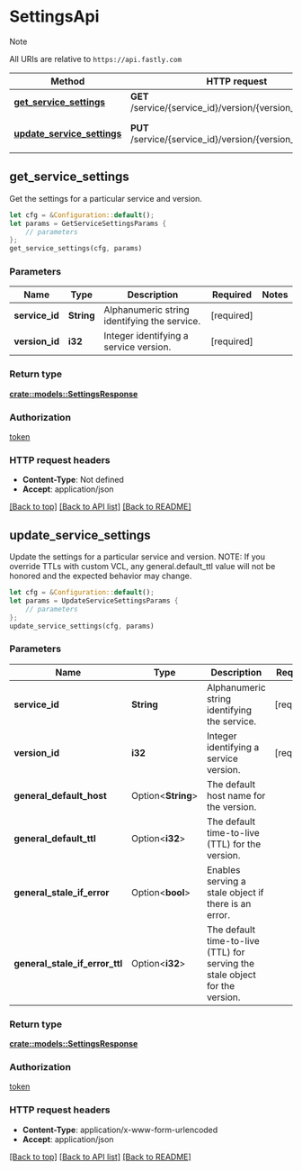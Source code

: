 # SettingsApi

> [!NOTE]
> All URIs are relative to `https://api.fastly.com`

Method | HTTP request | Description
------ | ------------ | -----------
[**get_service_settings**](SettingsApi.md#get_service_settings) | **GET** /service/{service_id}/version/{version_id}/settings | Get service settings
[**update_service_settings**](SettingsApi.md#update_service_settings) | **PUT** /service/{service_id}/version/{version_id}/settings | Update service settings



## get_service_settings

Get the settings for a particular service and version.

```rust
let cfg = &Configuration::default();
let params = GetServiceSettingsParams {
    // parameters
};
get_service_settings(cfg, params)
```

### Parameters


Name | Type | Description  | Required | Notes
------------- | ------------- | ------------- | ------------- | -------------
**service_id** | **String** | Alphanumeric string identifying the service. | [required] |
**version_id** | **i32** | Integer identifying a service version. | [required] |

### Return type

[**crate::models::SettingsResponse**](SettingsResponse.md)

### Authorization

[token](../README.md#token)

### HTTP request headers

- **Content-Type**: Not defined
- **Accept**: application/json

[[Back to top]](#) [[Back to API list]](../README.md#documentation-for-api-endpoints) [[Back to README]](../README.md)


## update_service_settings

Update the settings for a particular service and version. NOTE: If you override TTLs with custom VCL, any general.default_ttl value will not be honored and the expected behavior may change. 

```rust
let cfg = &Configuration::default();
let params = UpdateServiceSettingsParams {
    // parameters
};
update_service_settings(cfg, params)
```

### Parameters


Name | Type | Description  | Required | Notes
------------- | ------------- | ------------- | ------------- | -------------
**service_id** | **String** | Alphanumeric string identifying the service. | [required] |
**version_id** | **i32** | Integer identifying a service version. | [required] |
**general_default_host** | Option\<**String**> | The default host name for the version. |  |
**general_default_ttl** | Option\<**i32**> | The default time-to-live (TTL) for the version. |  |
**general_stale_if_error** | Option\<**bool**> | Enables serving a stale object if there is an error. |  |[default to false]
**general_stale_if_error_ttl** | Option\<**i32**> | The default time-to-live (TTL) for serving the stale object for the version. |  |[default to 43200]

### Return type

[**crate::models::SettingsResponse**](SettingsResponse.md)

### Authorization

[token](../README.md#token)

### HTTP request headers

- **Content-Type**: application/x-www-form-urlencoded
- **Accept**: application/json

[[Back to top]](#) [[Back to API list]](../README.md#documentation-for-api-endpoints) [[Back to README]](../README.md)

